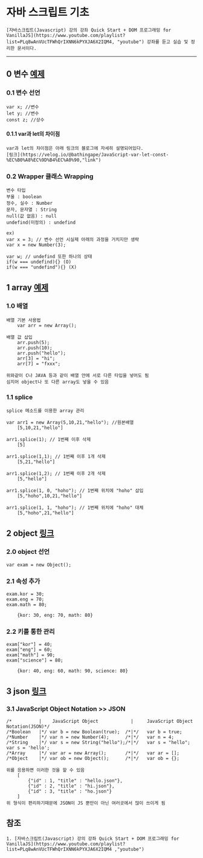 자바 스크립트 기초
=======================

    [자바스크립트(Javascript) 강의 강좌 Quick Start + DOM 프로그래밍 for VanillaJS](https://www.youtube.com/playlist?list=PLq8wAnVUcTFWhQrIXNN6kPYXJA6X2IQM4, "youtube") 강좌를 듣고 실습 및 정리한 문서이다.

- - -   

## 0 변수 [예제](00variation.html, "00variation.html")

### 0.1 변수 선언
    var x; //변수
    let y; //변수
    const z; //상수

#### 0.1.1 var과 let의 차이점
    var과 let의 차이점은 아래 링크의 블로그에 자세히 설명되어있다.
    [링크](https://velog.io/@bathingape/JavaScript-var-let-const-%EC%B0%A8%EC%9D%B4%EC%A0%90,"link")


### 0.2 Wrapper 클래스 Wrapping

    변수 타입
    부울 : boolean   
    정수, 실수 : Number   
    문자, 문자열 : String   
    null(값 없음) : null
    undefind(미정의) : undefind

    ex)   
    var x = 3; // 변수 선언 시실제 아래의 과정을 거치지만 생략
    var x = new Number(3);

    var w; // undefind 또한 하나의 상태
    if(w === undefind){} (O)   
    if(w === "undefind"){} (X)  

## 1 array [예제](01array.html, "01array.html")
### 1.0 배열
    배열 기본 사용법
        var arr = new Array();

    배열 값 삽입
        arr.push(5);
        arr.push(10);
        arr.push("hello");
        arr[3] = "hi";
        arr[7] = "fxxx";
    
    위와같이 C나 JAVA 등과 같이 배열 안에 서로 다른 타입을 넣어도 됨
    심지어 object나 또 다른 array도 넣을 수 있음

### 1.1 splice

    splice 메소드를 이용한 array 관리
    
    var arr1 = new Array(5,10,21,"hello"); //원본배열
        [5,10,21,"hello"]

    arr1.splice(1); // 1번째 이후 삭제
        [5]

    arr1.splice(1,1); // 1번째 이후 1개 삭제
        [5,21,"hello"] 

    arr1.splice(1,2); // 1번째 이후 2개 삭제
        [5,"hello"]

    arr1.splice(1, 0, "hoho"); // 1번째 위치에 "hoho" 삽입
        [5,"hoho",10,21,"hello"]

    arr1.splice(1, 1, "hoho"); // 1번째 위치에 "hoho" 대체
        [5,"hoho",21,"hello"]

## 2 object [링크](02object.html, "02object.html")
### 2.0 object 선언

    var exam = new Object();

### 2.1 속성 추가
    exam.kor = 30;
    exam.eng = 70;
    exam.math = 80;

        {kor: 30, eng: 70, math: 80}

### 2.2 키를 통한 관리
    exam["kor"] = 40;
    exam["eng"] = 60;
    exam["math"] = 90;
    exam["science"] = 80;

        {kor: 40, eng: 60, math: 90, science: 80}

## 3 json [링크](03json.html, "03json.html")
### 3.1 JavaScript Object Notation >> JSON
    /*          |    JavaScript Object            |     JavaScript Object Notation(JSON)*/
    /*Boolean   |*/ var b = new Boolean(true);  /*|*/   var b = true;
    /*Number    |*/ var n = new Number(4);      /*|*/   var n = 4;
    /*String    |*/ var s = new String("hello");/*|*/   var s = "hello"; var s = 'hello';
    /*Array     |*/ var ar = new Array();       /*|*/   var ar = [];
    /*Object    |*/ var ob = new Object();      /*|*/   var ob = {};

    위를 응용하면 이러한 것을 할 수 있음
        [
            {"id" : 1, "title" : "hello.json"},
            {"id" : 2, "title" : "hi.json"},
            {"id" : 3, "title" : "ho.json"}
        ]
    위 형식이 편리하기때문에 JSON이 JS 뿐만이 아닌 여러곳에서 많이 쓰이게 됨

## 참조
    1. [자바스크립트(Javascript) 강의 강좌 Quick Start + DOM 프로그래밍 for VanillaJS](https://www.youtube.com/playlist?list=PLq8wAnVUcTFWhQrIXNN6kPYXJA6X2IQM4 ,"youtube")


     



